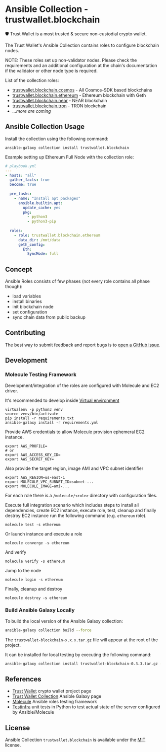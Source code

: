 # Ansible Collection - trustwallet.blockchain

:shield: Trust Wallet is a most trusted & secure non-custodial crypto wallet.

The Trust Wallet's Ansible Collection contains roles to configure blockchain nodes.

NOTE: These roles set up non-validator nodes. Please check the requirements and 
an additional configuration at the chain's documentation if the validator or other node
type is required.

List of the collection roles:

* [trustwallet.blockchain.cosmos](https://github.com/trustwallet/ansible-collection-blockchain/tree/main/roles/cosmos) - All Cosmos-SDK based blockchains
* [trustwallet.blockchain.ethereum](https://github.com/trustwallet/ansible-collection-blockchain/tree/main/roles/ethereum) - Ethereum blockchain with Geth
* [trustwallet.blockchain.near](https://github.com/trustwallet/ansible-collection-blockchain/tree/main/roles/near) - NEAR blockchain
* [trustwallet.blockchain.tron](https://github.com/trustwallet/ansible-collection-blockchain/tree/main/roles/tron) - TRON blockchain
* _...more are coming_

## Ansible Collection Usage

Install the collection using the following command:

```shell
ansible-galaxy collection install trustwallet.blockchain
```

Example setting up Ethereum Full Node with the collection role:

```yaml
# playbook.yml
---
- hosts: "all"
  gather_facts: true
  become: true
  
  pre_tasks:
    - name: "Install apt packages"
      ansible.builtin.apt:
        update_cache: yes
        pkg:
          - python3
          - python3-pip
  
  roles:
    - role: trustwallet.blockchain.ethereum
      data_dir: /mnt/data
      geth_config:
        Eth:
          SyncMode: full
```

## Concept

Ansible Roles consists of few phases (not every role contains all phase though):

- load variables
- install binaries
- init blockchain node
- set configuration
- sync chain data from public backup

## Contributing

The best way to submit feedback and report bugs is to [open a GitHub issue](https://github.com/trustwallet/ansible-collection-blockchains/issues).

## Development

### Molecule Testing Framework

Development/integration of the roles are configured with Molecule and EC2 driver.

It's recommended to develop inside [Virtual environment](https://virtualenv.pypa.io/en/latest/)

```shell
virtualenv -p python3 venv
source venv/bin/activate
pip install -r requirements.txt
ansible-galaxy install -r requirements.yml
```

Provide AWS credentials to allow Molecule provision ephemeral EC2 instance.

```shell
export AWS_PROFILE=
# or 
export AWS_ACCESS_KEY_ID=
export AWS_SECRET_KEY=
```

Also provide the target region, image AMI and VPC subnet identifier

```shell
export AWS_REGION=us-east-1
export MOLECULE_VPC_SUBNET_ID=subnet-...
export MOLECULE_IMAGE=ami-...
```

For each role there is a `/molecule/<role>` directory with configuration files.

Execute full integration scenario which includes steps to install all dependencies, create EC2 instance, execute role, test, cleanup and finally destroy EC2 instance run the following command (e.g. `ethereum` role).

```shell
molecule test -s ethereum
```

Or launch instance and execute a role

```shell
molecule converge -s ethereum
```

And verify

```shell
molecule verify -s ethereum
```

Jump to the node

```shell
molecule login -s ethereum
```

Finally, cleanup and destroy

```shell
molecule destroy -s ethereum
```

### Build Ansible Galaxy Locally

To build the local version of the Ansible Galaxy collection:

```sh
ansible-galaxy collection build --force
```

The `trustwallet-blockchain-x.x.x.tar.gz` file will appear at the root of the project.

It can be installed for local testing by executing the following command:

```sh
ansible-galaxy collection install trustwallet-blockchain-0.3.3.tar.gz --force
```

## References

* [Trust Wallet](https://trustwallet.com) crypto wallet project page
* [Trust Wallet Collection](https://galaxy.ansible.com/trustwallet/blockchain) Ansible Galaxy page
* [Molecule](https://molecule.readthedocs.io/en/latest/index.html) Ansible roles testing framework
* [Testinfra](https://testinfra.readthedocs.io/en/latest/) unit tests in Python to test actual state of the server configured by Ansible/Molecule

## License

Ansible Collection `trustwallet.blockchain` is available under the [MIT](LICENSE) license.
